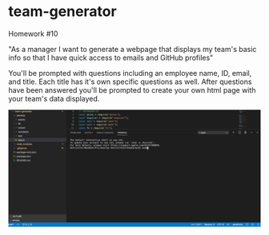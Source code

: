 # team-generator
Homework #10


"As a manager
I want to generate a webpage that displays my team's basic info
so that I have quick access to emails and GitHub profiles"

You'll be prompted with questions including an employee name, ID, email, and title. Each title has it's own specific questions as well. After questions have been answered you'll be prompted to create your own html page with your team's data displayed.


![Demo](https://github.com/Dsorthep/team-generator/blob/master/develop/assets/team-generator.gif "Demo GIF")

